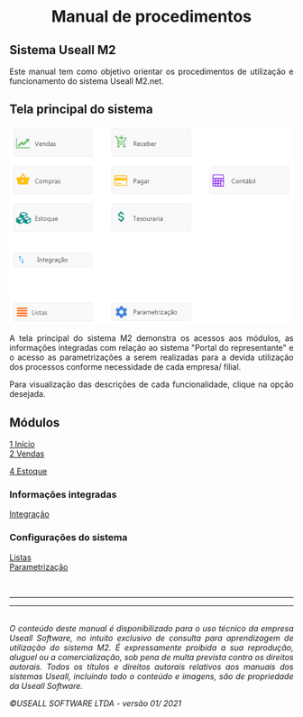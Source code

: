<!--**********************************************************************
##########################################################################
## Elaborado por      : Rafael Chagas       ######  Sprint: 09          ##
## Elaboração         : 12/02                                           ##
## -------------------------------------------------------------------- ##
##                              Descrição                               ##
## -------------------------------------------------------------------- ##
##                                                                      ##
##                                                                      ##
##########################################################################
***********************************************************************-->

<div align= "justify">

# <div align= "center">**Manual de procedimentos**</div>

## Sistema Useall M2

Este manual tem como objetivo orientar os procedimentos de utilização e funcionamento do sistema Useall M2.net. <br>

## **Tela principal do sistema**

![Acesso principal](../Img/manual_m2/inicio.png)

A tela principal do sistema M2 demonstra os acessos aos módulos, as informações integradas com relação ao sistema "Portal do representante" e o acesso as parametrizações a serem realizadas para a devida utilização dos processos conforme necessidade de cada empresa/ filial.

Para visualização das descrições de cada funcionalidade, clique na opção desejada.

## **Módulos**

[1 Início](~/2.0/manual_m2/inicio.md)  <br>
[2 Vendas](~/2.0/manual_m2/vendas.md)  <br>
<!--
[3 Compras](~/2.0/manual_m2/compras.md)<br>
-->
[4 Estoque](~/2.0/manual_m2/estoque.md)<br>
<!--
[5 Receber](~/2.0/manual_m2/receber.md)<br>
[6 Pagar](~/2.0/manual_m2/pagar.md)    <br>
[7 Tesouraria](~/2.0/manual_m2/tesouraria.md)<br>
[8 Contábil](~/2.0/manual_m2/contabil.md)<br>
-->
### **Informações integradas**

[Integração](~/2.0/manual_m2/inicio.md) <br>

### **Configurações do sistema**

[Listas](~/2.0/manual_m2/inicio.md) <br>
[Parametrização](~/2.0/manual_m2/inicio.md) 

<br>

_____________________________

_____________________________


<br><i>O conteúdo deste manual é disponibilizado para o uso técnico da empresa Useall Software, no intuito exclusivo de consulta para aprendizagem de utilização do sistema M2. É expressamente proibida a sua reprodução, aluguel ou a comercialização, sob pena de multa prevista contra os direitos autorais. Todos os títulos e direitos autorais relativos aos manuais dos sistemas Useall, incluindo todo o conteúdo e imagens, são de propriedade da Useall Software.</i> <br>

</div>

<div align= "justify" font= '4'><i>©USEALL SOFTWARE LTDA - versão 01/ 2021</i></div>

